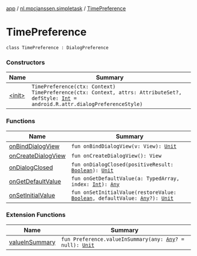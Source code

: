 [app](../../index.md) / [nl.mpcjanssen.simpletask](../index.md) / [TimePreference](.)

# TimePreference

`class TimePreference : DialogPreference`

### Constructors

| Name | Summary |
|---|---|
| [&lt;init&gt;](-init-.md) | `TimePreference(ctx: Context)`<br>`TimePreference(ctx: Context, attrs: AttributeSet?, defStyle: `[`Int`](https://kotlinlang.org/api/latest/jvm/stdlib/kotlin/-int/index.html)` = android.R.attr.dialogPreferenceStyle)` |

### Functions

| Name | Summary |
|---|---|
| [onBindDialogView](on-bind-dialog-view.md) | `fun onBindDialogView(v: View): `[`Unit`](https://kotlinlang.org/api/latest/jvm/stdlib/kotlin/-unit/index.html) |
| [onCreateDialogView](on-create-dialog-view.md) | `fun onCreateDialogView(): View` |
| [onDialogClosed](on-dialog-closed.md) | `fun onDialogClosed(positiveResult: `[`Boolean`](https://kotlinlang.org/api/latest/jvm/stdlib/kotlin/-boolean/index.html)`): `[`Unit`](https://kotlinlang.org/api/latest/jvm/stdlib/kotlin/-unit/index.html) |
| [onGetDefaultValue](on-get-default-value.md) | `fun onGetDefaultValue(a: TypedArray, index: `[`Int`](https://kotlinlang.org/api/latest/jvm/stdlib/kotlin/-int/index.html)`): `[`Any`](https://kotlinlang.org/api/latest/jvm/stdlib/kotlin/-any/index.html) |
| [onSetInitialValue](on-set-initial-value.md) | `fun onSetInitialValue(restoreValue: `[`Boolean`](https://kotlinlang.org/api/latest/jvm/stdlib/kotlin/-boolean/index.html)`, defaultValue: `[`Any`](https://kotlinlang.org/api/latest/jvm/stdlib/kotlin/-any/index.html)`?): `[`Unit`](https://kotlinlang.org/api/latest/jvm/stdlib/kotlin/-unit/index.html) |

### Extension Functions

| Name | Summary |
|---|---|
| [valueInSummary](../android.preference.-preference/value-in-summary.md) | `fun Preference.valueInSummary(any: `[`Any`](https://kotlinlang.org/api/latest/jvm/stdlib/kotlin/-any/index.html)`? = null): `[`Unit`](https://kotlinlang.org/api/latest/jvm/stdlib/kotlin/-unit/index.html) |
